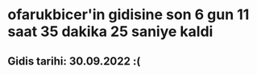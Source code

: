 # ofarukbicer'in gidisine son 6 gun 11 saat 35 dakika 25 saniye kaldi

## Gidis tarihi: 30.09.2022 :(